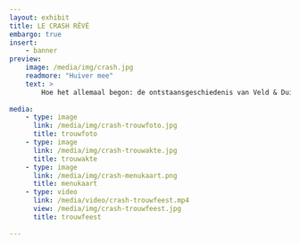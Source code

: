 ```yaml
---
layout: exhibit
title: LE CRASH RÊVÉ
embargo: true
insert:
    - banner
preview: 
    image: /media/img/crash.jpg
    readmore: "Huiver mee"
    text: >
        Hoe het allemaal begon: de ontstaansgeschiedenis van Veld & Duin.
        
media:
    - type: image
      link: /media/img/crash-trouwfoto.jpg
      title: trouwfoto
    - type: image
      link: /media/img/crash-trouwakte.jpg
      title: trouwakte
    - type: image
      link: /media/img/crash-menukaart.png
      title: menukaart
    - type: video
      link: /media/video/crash-trouwfeest.mp4
      view: /media/img/crash-trouwfeest.jpg
      title: trouwfeest
      
---
```


